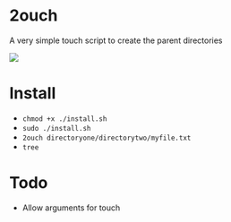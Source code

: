 # 2ouch

A very simple touch script to create the parent directories

<img src="https://i.imgur.com/EVvfJa5.png">

# Install
- `chmod +x ./install.sh`
- `sudo ./install.sh`
- `2ouch directoryone/directorytwo/myfile.txt`
- `tree`


# Todo

- Allow arguments for touch
